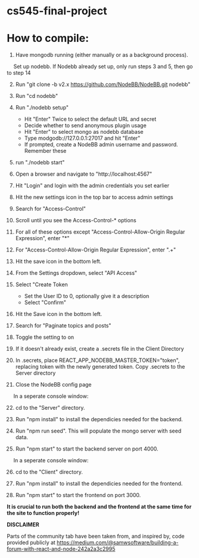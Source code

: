 # cs545-final-project
# How to compile:

1) Have mongodb running (either manually or as a background process).

&emsp; Set up nodebb. If Nodebb already set up, only run steps 3 and 5, then go to step 14

2) Run "git clone -b v2.x https://github.com/NodeBB/NodeBB.git nodebb"

3) Run "cd nodebb"

4) Run "./nodebb setup"
    - Hit "Enter" Twice to select the default URL and secret
    - Decide whether to send anonymous plugin usage
    - Hit "Enter" to select mongo as nodebb database
    - Type modgodb://127.0.0.1:27017 and hit "Enter"
    - If prompted, create a NodeBB admin username and password. Remember these

5) run "./nodebb start"

6) Open a browser and navigate to "http://localhost:4567"

7) Hit "Login" and login with the admin credentials you set earlier

8) Hit the new settings icon in the top bar to access admin settings

9) Search for "Access-Control"

10) Scroll until you see the Access-Control-* options

11) For all of these options except "Access-Control-Allow-Origin Regular Expression", enter "*"

12) For "Access-Control-Allow-Origin Regular Expression", enter ".+"

13) Hit the save icon in the bottom left. 

14) From the Settings dropdown, select "API Access"

15) Select "Create Token
    - Set the User ID to 0, optionally give it a description
    - Select "Confirm"

16) Hit the Save icon in the bottom left. 

17) Search for "Paginate topics and posts" 

18) Toggle the setting to on

19) If it doesn't already exist, create a .secrets file in the Client Directory

20) In .secrets, place REACT_APP_NODEBB_MASTER_TOKEN="token", replacing token with the newly generated token. Copy .secrets to the Server directory

21) Close the NodeBB config page

&emsp; In a seperate console window:

22) cd to the "Server" directory.

23) Run "npm install" to install the dependicies needed for the backend.

24) Run "npm run seed". This will populate the mongo server with seed data.

25) Run "npm start" to start the backend server on port 4000. 

&emsp; In a seperate console window:

26) cd to the "Client" directory.

27) Run "npm install" to install the dependicies needed for the frontend.

28) Run "npm start" to start the frontend on port 3000. 

**It is crucial to run both the backend and the frontend at the same time for the site to function properly!**


**DISCLAIMER**

Parts of the community tab have been taken from, and inspired by, code provided publicly at
https://medium.com/@samwsoftware/building-a-forum-with-react-and-node-242a2a3c2995 
